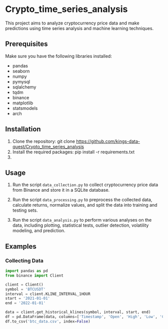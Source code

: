 # Crypto_time_series_analysis

This project aims to analyze cryptocurrency price data and make predictions using time series analysis and machine learning techniques.

## Prerequisites

Make sure you have the following libraries installed:

- pandas
- seaborn
- numpy
- pymysql
- sqlalchemy
- tqdm
- binance
- matplotlib
- statsmodels
- arch

## Installation

1. Clone the repository: git clone https://github.com/kings-data-quest/Crypto_time_series_analysis
2. Install the required packages: pip install -r requirements.txt
3. 
## Usage

1. Run the script `data_collection.py` to collect cryptocurrency price data from Binance and store it in a SQLite database.

2. Run the script `data_processing.py` to preprocess the collected data, calculate returns, normalize values, and split the data into training and testing sets.

3. Run the script `data_analysis.py` to perform various analyses on the data, including plotting, statistical tests, outlier detection, volatility modeling, and prediction.

## Examples

### Collecting Data

```python
import pandas as pd
from binance import Client

client = Client()
symbol = 'BTCUSDT'
interval = client.KLINE_INTERVAL_1HOUR
start = '2021-01-01'
end = '2022-01-01'

data = client.get_historical_klines(symbol, interval, start, end)
df = pd.DataFrame(data, columns=['Timestamp', 'Open', 'High', 'Low', 'Close', 'Volume'])
df.to_csv('btc_data.csv', index=False)





